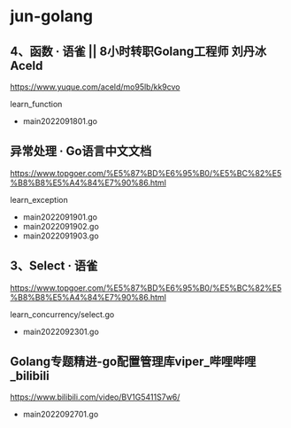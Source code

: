 # jun-golang

## 4、函数 · 语雀 || 8小时转职Golang工程师 刘丹冰Aceld

https://www.yuque.com/aceld/mo95lb/kk9cvo

learn_function
* main2022091801.go

## 异常处理 · Go语言中文文档

https://www.topgoer.com/%E5%87%BD%E6%95%B0/%E5%BC%82%E5%B8%B8%E5%A4%84%E7%90%86.html

learn_exception
* main2022091901.go
* main2022091902.go
* main2022091903.go


## 3、Select · 语雀

https://www.topgoer.com/%E5%87%BD%E6%95%B0/%E5%BC%82%E5%B8%B8%E5%A4%84%E7%90%86.html

learn_concurrency/select.go
* main2022092301.go

## Golang专题精进-go配置管理库viper_哔哩哔哩_bilibili

https://www.bilibili.com/video/BV1G5411S7w6/

* main2022092701.go

